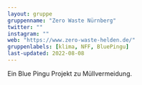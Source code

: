 ```yaml
---
layout: gruppe
gruppenname: "Zero Waste Nürnberg"
twitter: ""
instagram: ""
web: "https://www.zero-waste-helden.de/"
gruppenlabels: [klima, NFF, BluePingu]
last-updated: 2022-08-08
---
```


Ein Blue Pingu Projekt zu Müllvermeidung.
